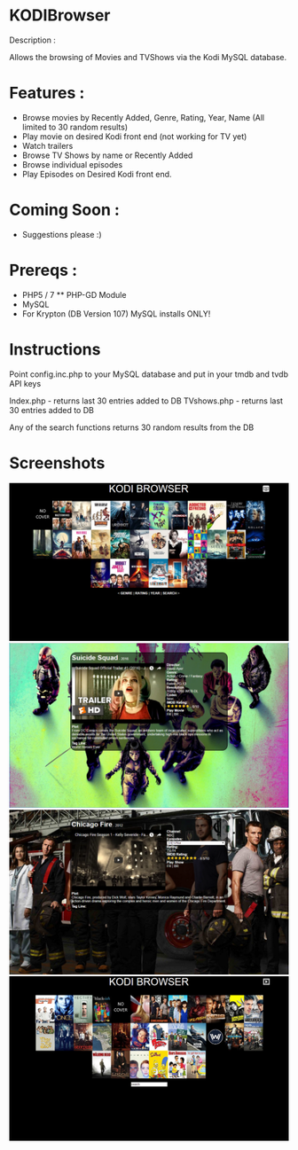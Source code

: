 # KODIBrowser

Description : 

Allows the browsing of Movies and TVShows via the Kodi MySQL database.

# Features : 
* Browse movies by Recently Added, Genre, Rating, Year, Name (All limited to 30 random results)
* Play movie on desired Kodi front end (not working for TV yet)
* Watch trailers
* Browse TV Shows by name or Recently Added
* Browse individual episodes
* Play Episodes on Desired Kodi front end.

# Coming Soon :
* Suggestions please :)

# Prereqs : 
* PHP5 / 7
** PHP-GD Module
* MySQL
* For Krypton (DB Version 107) MySQL installs ONLY!


# Instructions
Point config.inc.php to your MySQL database and put in your tmdb and tvdb API keys

Index.php - returns last 30 entries added to DB
TVshows.php - returns last 30 entries added to DB

Any of the search functions returns 30 random results from the DB

# Screenshots

![Alt text](/screenshots/main.PNG?raw=true "Optional Title")
![Alt text](/screenshots/movieinfo.PNG?raw=true "Optional Title")
![Alt text](/screenshots/tvinfo.PNG?raw=true "Optional Title")
![Alt text](/screenshots/tvshows.PNG?raw=true "Optional Title")
